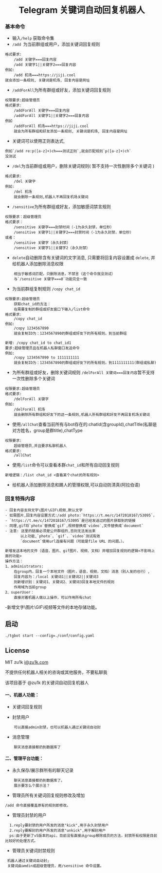<h1 align="center">
  <br>Telegram 关键词自动回复机器人<br>
</h1>

### 基本命令
- 输入`/help` 获取命令集
- `/add `为当前群组或用户，添加关键词回复规则 
```text
格式要求:
    /add 关键字===回复内容
    /add 关键字1||关键字2===回复内容
例如:
    /add 机场===https://jiji.cool
就会添加一条规则, 关键词是机场, 回复内容是网址
```
- `/addForAll`为所有群组或好友，添加关键词回复规则
```text
权限要求:超级管理员
格式要求:
    /addForAll 关键字===回复内容
    /addForAll 关键字1||关键字2===回复内容
例如
    /addForAll 机场===https://jiji.cool
    就会为所有群组和好友添加一条规则, 关键词是机场, 回复内容是网址
```
- 关键词可以使用正则表达式, 
```text
例如`/add re:p([a-z]+)ch===测试正则`,就会匹配规则`p([a-z]+)ch` 
没测试
```
- `/del`为当前群组或用户，删除关键词规则( 暂不支持一次性删除多个关键词 )
```text
格式要求:
    /del 关键字
例如:
    /del 机场
    就会删除一条规则,机器人不再回复机场关键词
```
- `/sensitive`为所有群组或好友，添加敏感词禁言规则
```text
权限要求：超级管理员
格式要求：
    /sensitive 关键字===封禁时间（-1为永久封禁，单位秒）
    /sensitive 关键字1||关键字2===封禁时间（-1为永久封禁，单位秒）
或者：
    /sensitive 关键字（永久封禁） 
    /sensitive 关键字1||关键字2（永久封禁）
```
- `delete`自动删除含有关键词的文字消息, 只需要将回复内容设置成 `delete`, 并给机器人添加删除消息权限
```text
    相当于敏感词匹配，只删除消息，不禁言（这个命令我没测试）
    与`/sensitive 关键字===0`功能完全一致
```
- 为当前群组复制规则 `/copy chat_id` 
```text
权限要求:超级管理员
    获取chat_id的方法：
    在需要复制的群组或好友窗口下输入/list命令
格式要求:
    /copy chat_id
例如:
    /copy 1234567890
    就会复制ID为：1234567890的群组或好友下的所有规则，到当前群组
    
新增: /copy chat_id to chat_id1
要求:超级管理员且在机器人私聊窗口发送命令
例如:
    /copy 1234567890 to 1111111111
    就会复制ID为：1234567890的群组或好友下的所有规则，到1111111111(群组或私聊)

```
- 为所有群组或好友，删除关键词规则 `/delForAll 关键词===回复内容`暂不支持一次性删除多个关键词
```text
权限要求:超级管理员
格式要求:
    /delForAll 关键字
例如:
    /delForAll 机场
    就会删除所有群组和好友下的这一条规则,机器人所有群组和好友不再回复机场关键词
```


- 使用`/allChat`查看当前所有与bot存在的:chatId(含groupId),chatTitle(私聊是对方姓名，group是群title),chatType
```text
权限要求: 
    超级管理员,并且要求私聊机器人
格式要求:
    /allChat
```
- 使用`/list`命令可以查看本群`chat_id`和所有自动回复规则
```text
新增逻辑：/list chat_id <查看某个chat的所有规则>

```


- 给机器人添加删除消息和踢人的管理权限,可以自动防清真(阿拉伯语)

### 回复特殊内容
```text
- 回复内容支持文字\图片\GIF\视频,默认文字
- 如需图片,回复内容设置方式:/add photo:`https://t.me/c/1472018167/53095`，
- `https://t.me/c/1472018167/53095`是已经发送过的图片获取到的链接
- 同理,gif将`photo`替换成`gif`,视频替换成`video`,文件替换成`document`
- 注意: 这里的链接必须是公开群组的,否则无法发出来
       以上功能,`photo`、`gif`、`video`测试有效
       `document`使用url连接有问题（可能是file URL 的问题。）。
```
```text
新增发送本地的文件（语音、图片、gif图片、视频、文档）并增加回复规则的逻辑<不影响上面的功能>
操作方法：
1、administrators:
    在group内，回复一个本地文件（图片，语音，视频，文档）消息（别人发的也行）,
    回复内容为：/local 关键词1||关键词2||关键词3
    则新增识别：关键词1、关键词2、关键词3回复本地文件的规则
    作用域为当前group
2、superUser：
    直接对着机器人做以上操作，可以作用所有chat
```
-新增文字\图片\GIF\视频等文件的本地存储功能。

## 启动

```shell
./tgbot start --config=./conf/config.yaml
```

## License

MIT zu1k i@zu1k.com

不提供任何机器人相关的咨询或其他服务，不要私聊我

该项目基于 @zu1k 的关键词自动回复机器人



#### 一、机器人功能：
- 关键词回复规则

- 封禁用户
```text
    可以直接admin封禁，也可以机器人通过关键词自动封
```
- 消息管理
```text
    聊天消息直接都扔到数据库了
```

#### 二、管理平台功能：
- 永久保存/展示群所有的聊天记录
```text
    聊天消息直接都扔到数据库了。
    展示要怎么个展示法？
```

- 管理员所有关键词回复规则修改及增加
```text
/add 命令直接覆盖原有的规则即修改。
```
- 管理员封禁的用户
```text
  1.reply要封禁的用户所发的消息"kick",用于永久封禁用户
  2.reply要解封的用户所发的消息"unkick",用于解封用户
  ps:由于更新了v5版本的api，目前没有直接从group移除成员的方法，封禁所有权限是目前比较好的处理方式。
```
- 管理员关键词封禁规则
```text
 机器人通过关键词自动封;
 关键词由amdin或超级管理员，用/sensitive 命令设置。
```
